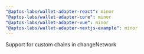 ```yaml
---
"@aptos-labs/wallet-adapter-react": minor
"@aptos-labs/wallet-adapter-core": minor
"@aptos-labs/wallet-adapter-vue": minor
"@aptos-labs/wallet-adapter-nextjs-example": minor
---
```


Support for custom chains in changeNetwork
